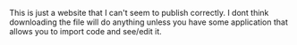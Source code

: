 
This is just a website that I can't seem to publish correctly.
I dont think downloading the file will do anything unless you have some application that allows you to import code and see/edit it.
